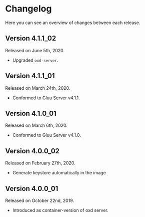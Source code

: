 # Changelog

Here you can see an overview of changes between each release.

## Version 4.1.1_02

Released on June 5th, 2020.

* Upgraded `oxd-server`.

## Version 4.1.1_01

Released on March 24th, 2020.

* Conformed to Gluu Server v4.1.1.

## Version 4.1.0_01

Released on March 6th, 2020.

* Conformed to Gluu Server v4.1.0.

## Version 4.0.0_02

Released on February 27th, 2020.

* Generate keystore automatically in the image

## Version 4.0.0_01

Released on October 22nd, 2019.

* Introduced as container-version of oxd server.
